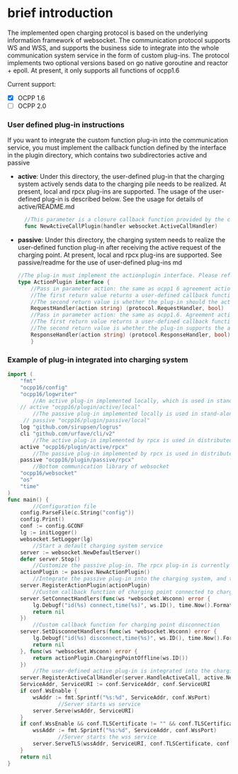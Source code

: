 # brief introduction

The implemented open charging protocol is based on the underlying information framework of websocket. The communication protocol supports WS and WSS, and supports the business side to integrate into the whole communication system service in the form of custom plug-ins. The protocol implements two optional versions based on go native goroutine and reactor + epoll. At present, it only supports all functions of ocpp1.6  

Current support:

- [x] OCPP 1.6
- [ ] OCPP 2.0 

### User defined plug-in instructions
If you want to integrate the custom function plug-in into the communication service, you must implement the callback function defined by the interface in the plugin directory, which contains two subdirectories active and passive

- **active**: Under this directory, the user-defined plug-in that the charging system actively sends data to the charging pile needs to be realized. At present, local and rpcx plug-ins are supported. The usage of the user-defined plug-in is described below. See the usage for details of active/README.md  
  ```go
    //This parameter is a closure callback function provided by the charging system. The plug-in only needs to call this callback function to issue a command to the charging pile. Please refer to the implementation method of (active/local/plugin.go)
    func NewActiveCallPlugin(handler websocket.ActiveCallHandler)
  ```

- **passive**: Under this directory, the charging system needs to realize the user-defined function plug-in after receiving the active request of the charging point. At present, local and rpcx plug-ins are supported. See passive/readme for the use of user-defined plug-ins md
    ```go
    //The plug-in must implement the actionplugin interface. Please refer to the implementation method of (passive/local/plugin.go)
    type ActionPlugin interface {
        //Pass in parameter action: the same as ocpp1 6 agreement action
        //The first return value returns a user-defined callback function about action (this function is the callback function of the charging point requesting the corresponding action of the charging system)
        //The second return value is whether the plug-in should the action. If it is not supported, the charging system will return an error message agreed in ocpp1.6
	    RequestHandler(action string) (protocol.RequestHandler, bool) 
        //Pass in parameter action: the same as ocpp1.6. Agreement action,
        //The first return value returns a user-defined callback function about action (this function is the user-defined callback function of the charging point responding to the charging system's active command)
        //The second return value is whether the plug-in supports the action. If not, the charging system will send an error message agreed in ocpp1.6
	    ResponseHandler(action string) (protocol.ResponseHandler, bool) 
        }  
    ```   

### Example of plug-in integrated into charging system
```go
import (
	"fmt"
	"ocpp16/config" 
	"ocpp16/logwriter"
        //An active plug-in implemented locally, which is used in stand-alone services
	// active "ocpp16/plugin/active/local" 
        //The passive plug-in implemented locally is used in stand-alone services
	 // passive "ocpp16/plugin/passive/local"
	log "github.com/sirupsen/logrus"
	cli "github.com/urfave/cli/v2"
        //The active plug-in implemented by rpcx is used in distributed services
	active "ocpp16/plugin/active/rpcx"
        //The passive plug-in implemented by rpcx is used in distributed services
	passive "ocpp16/plugin/passive/rpcx" 
        //Bottom communication library of websocket
	"ocpp16/websocket" 
	"os"
	"time"
)
func main() {
        //Configuration file
	config.ParseFile(c.String("config")) 
	config.Print()
	conf := config.GCONF
	lg := initLogger()
	websocket.SetLogger(lg)
        //Start a default charging system service
	server := websocket.NewDefaultServer() 
	defer server.Stop() 
        //Customize the passive plug-in. The rpcx plug-in is currently used
	actionPlugin := passive.NewActionPlugin() 
        //Integrate the passive plug-in into the charging system, and the charging system will proxy the plug-in to perform the custom functions in the plug-in
	server.RegisterActionPlugin(actionPlugin)
        //Custom callback function of charging point connected to charging system
	server.SetConnectHandlers(func(ws *websocket.Wsconn) error { 
		lg.Debugf("id(%s) connect,time(%s)", ws.ID(), time.Now().Format(time.RFC3339))
		return nil
	})
        //Custom callback function for charging point disconnection
	server.SetDisconnetHandlers(func(ws *websocket.Wsconn) error { 
		lg.Debugf("id(%s) disconnect,time(%s)", ws.ID(), time.Now().Format(time.RFC3339))
		return nil
	}, func(ws *websocket.Wsconn) error {
		return actionPlugin.ChargingPointOffline(ws.ID())
	})
        //The user-defined active plug-in is integrated into the charging system. Currently, the rpcx plug-in is used. The charging  system sends commands to the charging pile on behalf of the plug-in
	server.RegisterActiveCallHandler(server.HandleActiveCall, active.NewActiveCallPlugin) 
	ServiceAddr, ServiceURI := conf.ServiceAddr, conf.ServiceURI
	if conf.WsEnable {
		wsAddr := fmt.Sprintf("%s:%d", ServiceAddr, conf.WsPort)
                //Server starts ws service
		server.Serve(wsAddr, ServiceURI) 
	}
	if conf.WssEnable && conf.TLSCertificate != "" && conf.TLSCertificateKey != "" {
		wssAddr := fmt.Sprintf("%s:%d", ServiceAddr, conf.WssPort)
                //Server starts the wss service
		server.ServeTLS(wssAddr, ServiceURI, conf.TLSCertificate, conf.TLSCertificateKey)
	}
	return nil
}
```

